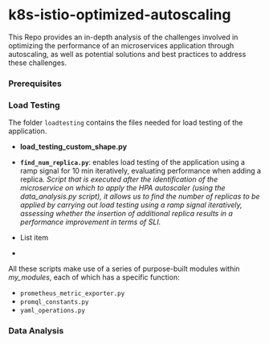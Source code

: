 # k8s-istio-optimized-autoscaling

This Repo provides an in-depth analysis of the challenges involved in optimizing the performance of an microservices application through autoscaling, as well as potential solutions and best practices to address these challenges.
### Prerequisites

  
### Load Testing
The folder `loadtesting` contains the files needed for load testing of the application.

 - **load_testing_custom_shape.py**
 - **`find_num_replica.py`**: enables load testing of the application using a ramp signal for 10 min iteratively, evaluating performance when adding a replica.
 *Script that is executed after the identification of the microservice on which to apply the HPA autoscaler (using the data_analysis.py script), it allows us to find the number of replicas to be applied by carrying out load testing using a ramp signal iteratively, assessing whether the insertion of additional replica results in a performance improvement in terms of SLI.*
 
 - List item
 - 
All these scripts make use of a series of purpose-built modules within *my_modules*, each of which has a specific function:
 - `prometheus_metric_exporter.py`
 - `promql_constants.py`
 - `yaml_operations.py`
### Data Analysis
